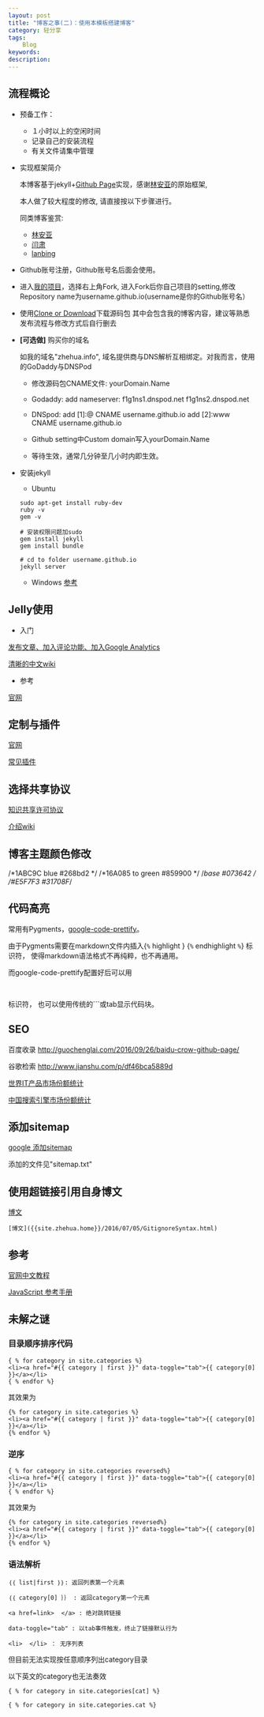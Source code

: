 ```yaml
---
layout: post
title: "博客之事(二)：使用本模板搭建博客"
category: 轻分享
tags:
    Blog
keywords: 
description: 
---
```


## 流程概论

* 预备工作：
    - １小时以上的空闲时间
    - 记录自己的安装流程
    - 有关文件请集中管理


* 实现框架简介

    本博客基于jekyll+[Github Page](https://pages.github.com/)实现，感谢[林安亚](http://painterlin.com/)的原始框架,

    本人做了较大程度的修改, 请直接按以下步骤进行。

    同类博客鉴赏:
    - [林安亚](http://painterlin.com/)
    - [闫肃](http://yansu.org)
    - [lanbing](http://lanbing510.info)

* Github账号注册，Github账号名后面会使用。

* 进入[我的项目](https://github.com/Zhehua-Hu/Zhehua-Hu.github.io)，选择右上角Fork,
进入Fork后你自己项目的setting,修改Repository name为username.github.io(username是你的Github账号名）

* 使用[Clone or Download](https://github.com/Zhehua-Hu/Zhehua-Hu.github.io)下载源码包
    其中会包含我的博客内容，建议等熟悉发布流程与修改方式后自行删去

* **[可选做]** 购买你的域名

    如我的域名"zhehua.info", 域名提供商与DNS解析互相绑定。对我而言，使用的GoDaddy与DNSPod

    - 修改源码包CNAME文件: yourDomain.Name

    - Godaddy:
        add nameserver:
        f1g1ns1.dnspod.net
        f1g1ns2.dnspod.net

    - DNSpod:
    add [1]:@ CNAME username.github.io
    add [2]:www CNAME username.github.io

    - Github setting中Custom domain写入yourDomain.Name

    - 等待生效，通常几分钟至几小时内即生效。


* 安装jekyll

    - Ubuntu

    ```
    sudo apt-get install ruby-dev
    ruby -v
    gem -v

    # 安装权限问题加sudo
    gem install jekyll
    gem install bundle

    # cd to folder username.github.io
    jekyll server
    ```

    - Windows
    [参考](http://kresnik.wang/works/tech/2015/06/07/%E5%9C%A8github-pages%E7%BD%91%E7%AB%99%E4%B8%8B%E7%94%A8jekyll%E5%88%B6%E4%BD%9C%E5%8D%9A%E5%AE%A2%E6%95%99%E7%A8%8B.html)


## Jelly使用

* 入门

[发布文章、加入评论功能、加入Google Analytics](http://www.jianshu.com/p/ffbbed22f984)

[清晰的中文wiki](http://wiki.jikexueyuan.com/project/jekyll/)

* 参考

[官网](https://jekyllrb.com/docs/posts/)

## 定制与插件

[官网](http://jekyll.com.cn/docs/plugins/)

[常见插件](http://wiki.jikexueyuan.com/project/jekyll/plugins.html)


## 选择共享协议
[知识共享许可协议](https://creativecommons.org/choose/?lang=zh)

[介绍wiki](https://zh.wikipedia.org/wiki/%E5%88%9B%E4%BD%9C%E5%85%B1%E7%94%A8)



## 博客主题颜色修改

/*1ABC9C blue #268bd2 */
/*16A085 to green #859900 */
/*base #073642 */
/*#E5F7F3 #31708F*/


## 代码高亮

常用有Pygments，[google-code-prettify](https://github.com/google/code-prettify)。

由于Pygments需要在markdown文件内插入{`%` highlight } <YourCode> {`%` endhighlight `%`} 标识符， 使得markdown语法格式不再纯粹，也不再通用。

而google-code-prettify配置好后可以用 <pre> <YourCode>  </pre>标识符， 也可以使用传统的```或tab显示代码块。


## SEO

百度收录
http://guochenglai.com/2016/09/26/baidu-crow-github-page/

谷歌检索
http://www.jianshu.com/p/df46bca5889d

[世界IT产品市场份额统计](http://gs.statcounter.com)

[中国搜索引擎市场份额统计](http://gs.statcounter.com/search-engine-market-share/all/china)

## 添加sitemap
[google 添加sitemap](https://www.google.com/webmasters)

添加的文件见"sitemap.txt"

## 使用超链接引用自身博文
[博文]({{site.zhehua.home}}/2016/07/05/GitignoreSyntax.html)

```
[博文]({{site.zhehua.home}}/2016/07/05/GitignoreSyntax.html)
```

## 参考
[官网中文教程](http://jekyll.com.cn/docs/home/)

[JavaScript 参考手册](http://www.w3school.com.cn/jsref/index.asp)


## 未解之谜
### 目录顺序排序代码

```
{ % for category in site.categories %}
<li><a href="#{{ category | first }}" data-toggle="tab">{{ category[0] }}</a></li>
{ % endfor %}
```

其效果为

```
{% for category in site.categories %}
<li><a href="#{{ category | first }}" data-toggle="tab">{{ category[0] }}</a></li>
{% endfor %}
```

### 逆序

```
{ % for category in site.categories reversed%}
<li><a href="#{{ category | first }}" data-toggle="tab">{{ category[0] }}</a></li>
{ % endfor %}
```

其效果为

```
{% for category in site.categories reversed%}
<li><a href="#{{ category | first }}" data-toggle="tab">{{ category[0] }}</a></li>
{% endfor %}
```


### 语法解析

```
｛｛ list|first ｝｝: 返回列表第一个元素

｛｛ category[0] ｝｝ : 返回category第一个元素

<a href=link>  </a> : 绝对跳转链接

data-toggle="tab" : 以tab事件触发，终止了链接默认行为

<li>  </li> ： 无序列表
```

但目前无法实现按任意顺序列出category目录

以下英文的category也无法奏效
```
{ % for category in site.categories[cat] %}

{ % for category in site.categories.cat %}
```